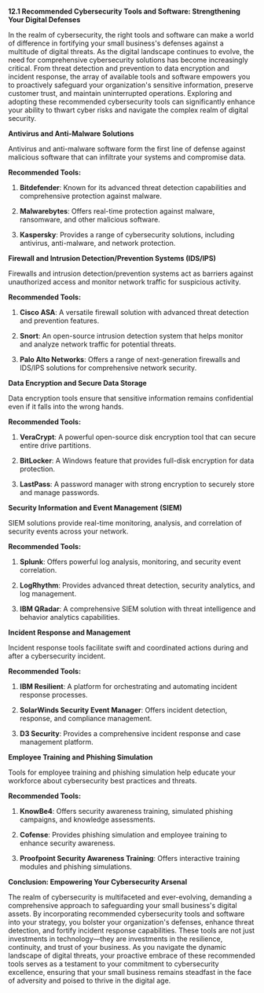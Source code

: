 **12.1 Recommended Cybersecurity Tools and Software: Strengthening Your Digital Defenses**

In the realm of cybersecurity, the right tools and software can make a world of difference in fortifying your small business's defenses against a multitude of digital threats. As the digital landscape continues to evolve, the need for comprehensive cybersecurity solutions has become increasingly critical. From threat detection and prevention to data encryption and incident response, the array of available tools and software empowers you to proactively safeguard your organization's sensitive information, preserve customer trust, and maintain uninterrupted operations. Exploring and adopting these recommended cybersecurity tools can significantly enhance your ability to thwart cyber risks and navigate the complex realm of digital security.

**Antivirus and Anti-Malware Solutions**

Antivirus and anti-malware software form the first line of defense against malicious software that can infiltrate your systems and compromise data.

**Recommended Tools:**

1. **Bitdefender**: Known for its advanced threat detection capabilities and comprehensive protection against malware.

2. **Malwarebytes**: Offers real-time protection against malware, ransomware, and other malicious software.

3. **Kaspersky**: Provides a range of cybersecurity solutions, including antivirus, anti-malware, and network protection.

**Firewall and Intrusion Detection/Prevention Systems (IDS/IPS)**

Firewalls and intrusion detection/prevention systems act as barriers against unauthorized access and monitor network traffic for suspicious activity.

**Recommended Tools:**

1. **Cisco ASA**: A versatile firewall solution with advanced threat detection and prevention features.

2. **Snort**: An open-source intrusion detection system that helps monitor and analyze network traffic for potential threats.

3. **Palo Alto Networks**: Offers a range of next-generation firewalls and IDS/IPS solutions for comprehensive network security.

**Data Encryption and Secure Data Storage**

Data encryption tools ensure that sensitive information remains confidential even if it falls into the wrong hands.

**Recommended Tools:**

1. **VeraCrypt**: A powerful open-source disk encryption tool that can secure entire drive partitions.

2. **BitLocker**: A Windows feature that provides full-disk encryption for data protection.

3. **LastPass**: A password manager with strong encryption to securely store and manage passwords.

**Security Information and Event Management (SIEM)**

SIEM solutions provide real-time monitoring, analysis, and correlation of security events across your network.

**Recommended Tools:**

1. **Splunk**: Offers powerful log analysis, monitoring, and security event correlation.

2. **LogRhythm**: Provides advanced threat detection, security analytics, and log management.

3. **IBM QRadar**: A comprehensive SIEM solution with threat intelligence and behavior analytics capabilities.

**Incident Response and Management**

Incident response tools facilitate swift and coordinated actions during and after a cybersecurity incident.

**Recommended Tools:**

1. **IBM Resilient**: A platform for orchestrating and automating incident response processes.

2. **SolarWinds Security Event Manager**: Offers incident detection, response, and compliance management.

3. **D3 Security**: Provides a comprehensive incident response and case management platform.

**Employee Training and Phishing Simulation**

Tools for employee training and phishing simulation help educate your workforce about cybersecurity best practices and threats.

**Recommended Tools:**

1. **KnowBe4**: Offers security awareness training, simulated phishing campaigns, and knowledge assessments.

2. **Cofense**: Provides phishing simulation and employee training to enhance security awareness.

3. **Proofpoint Security Awareness Training**: Offers interactive training modules and phishing simulations.

**Conclusion: Empowering Your Cybersecurity Arsenal**

The realm of cybersecurity is multifaceted and ever-evolving, demanding a comprehensive approach to safeguarding your small business's digital assets. By incorporating recommended cybersecurity tools and software into your strategy, you bolster your organization's defenses, enhance threat detection, and fortify incident response capabilities. These tools are not just investments in technology—they are investments in the resilience, continuity, and trust of your business. As you navigate the dynamic landscape of digital threats, your proactive embrace of these recommended tools serves as a testament to your commitment to cybersecurity excellence, ensuring that your small business remains steadfast in the face of adversity and poised to thrive in the digital age.